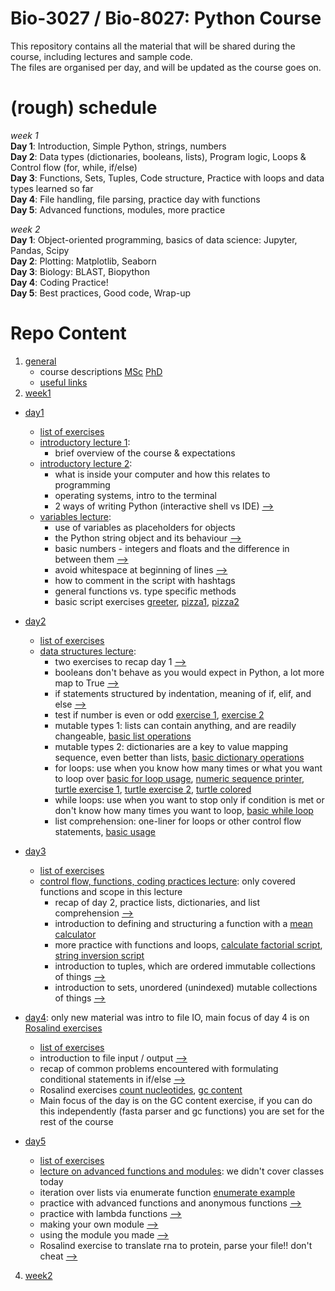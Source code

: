 Bio-3027 / Bio-8027: Python Course
==================================

This repository contains all the material that will be shared during the course, including lectures and sample code.  
The files are organised per day, and will be updated as the course goes on.

(rough) schedule
================
_week 1_  
**Day 1**: Introduction, Simple Python, strings, numbers  
**Day 2**: Data types (dictionaries, booleans, lists), Program logic, Loops & Control flow (for, while, if/else)  
**Day 3**: Functions, Sets, Tuples, Code structure, Practice with loops and data types learned so far  
**Day 4**: File handling, file parsing, practice day with functions   
**Day 5**: Advanced functions, modules, more practice  

_week 2_  
**Day 1**: Object-oriented programming, basics of data science: Jupyter, Pandas, Scipy  
**Day 2**: Plotting: Matplotlib, Seaborn  
**Day 3**: Biology: BLAST, Biopython  
**Day 4**: Coding Practice!  
**Day 5**: Best practices, Good code, Wrap-up  

Repo Content
============

1. [general](general) 
    * course descriptions [MSc](general/python_course_msc.pdf) [PhD](general/python_course_phd.pdf)
    * [useful links](online_resource_links.pdf)
2. [week1](week1)
  * [day1](day1)
    * [list of exercises](week1/day1/exercise_outline_wk1_day1.pdf)
    * [introductory lecture 1](week1/day1/0_introduction.pdf): 
      * brief overview of the course & expectations
    * [introductory lecture 2](week1/day1/1_1_basics.pdf):
      * what is inside your computer and how this relates to programming
      * operating systems, intro to the terminal
      * 2 ways of writing Python (interactive shell vs IDE) [-->](week1/day1/script.py)
     * [variables lecture](week1/day1/1_2_variables.pdf):
        * use of variables as placeholders for objects
        * the Python string object and its behaviour [-->](week1/day1/string_operations.py)
        * basic numbers - integers and floats and the difference in between them [-->](week1/day1/number_operations.py)
        * avoid whitespace at beginning of lines [-->](week1/day1/bad_whitespace.py)
        * how to comment in the script with hashtags
        * general functions vs. type specific methods
        * basic script exercises [greeter](week1/day1/greeter.py), [pizza1](week1/day1/pizza_calculation.py), [pizza2](week1/day1/get_pizza_volume.py)
     
   * [day2](day2)
      * [list of exercises](week1/day2/exercise_outline_wk1_day2.pdf)
      * [data structures lecture](week1/day2/2_1_data_structures.pdf):
         * two exercises to recap day 1 [-->](week1/day2/day1_recap.py)
         * booleans don't behave as you would expect in Python, a lot more map to True [-->](week1/day2/boolean_operations.py)
         * if statements structured by indentation, meaning of if, elif, and else [-->](week1/day2/play_with_if_statements.py)
         * test if number is even or odd [exercise 1](week1/day2/test_odd_even.py), [exercise 2](week1/day2/is_number_even_or_odd.py)
         * mutable types 1: lists can contain anything, and are readily changeable, [basic list operations](week1/day2/list_operations.py)
         * mutable types 2: dictionaries are a key to value mapping sequence, even better than lists, [basic dictionary operations](week1/day2/dictionary_operations.py)
         * for loops: use when you know how many times or what you want to loop over [basic for loop usage](week1/day2/mini_for_loop.py), [numeric sequence printer](week1/day2/print_numeric_sequence.py), [turtle exercise 1](week1/day2/Turtle_play.py), [turtle exercise 2](week1/day2/mini_turtle.py), [turtle colored](week1/day2/coloured_turtle.py)
         * while loops: use when you want to stop only if condition is met or don't know how many times you want to loop, [basic while loop](week1/day2/small_while_counter.py)
         * list comprehension: one-liner for loops or other control flow statements, [basic usage](week1/day2/list_comp_practice.py)  
         
  * [day3](day3)
      * [list of exercises](week1/day3/exercise_outline_wk1_day3.pdf)
      * [control flow, functions, coding practices lecture](week1/day3/day_3.pdf): only covered functions and scope in this lecture
         * recap of day 2, practice lists, dictionaries, and list comprehension [-->](week1/day3/recap.py)
         * introduction to defining and structuring a function with a [mean calculator](week1/day3/mean_calculator.py)
         * more practice with functions and loops, [calculate factorial script](week1/day3/calculate_factorial.py), [string inversion script](week1/day3/invert_string.py)
         * introduction to tuples, which are ordered immutable collections of things [-->](week1/day3/tuple_operations.py)
         * introduction to sets, unordered (unindexed) mutable collections of things [-->](week1/day3/set_operations.py)

  * [day4](day4): only new material was intro to file IO, main focus of day 4 is on [Rosalind exercises](https://rosalind.info/problems/locations/)
      * [list of exercises](week1/day4/exercise_outline_wk1_day4.pdf)
      * introduction to file input / output [-->](week1/day4/basic_file_io.py)
      * recap of common problems encountered with formulating conditional statements in if/else [-->](week1/day4/conditional_issues.py)
      * Rosalind exercises [count nucleotides](week1/day4/count_nucleotides.py), [gc content](week1/day4/gc_content_rosalind_exercise.py)
      * Main focus of the day is on the GC content exercise, if you can do this independently (fasta parser and gc functions) you are set for the rest of the course

  * [day5](day5)
      * [list of exercises](week1/day5/exercise_outline_wk1_day5.pdf)
      * [lecture on advanced functions and modules](week1/day5/day_5_classes_modules.odp): we didn't cover classes today
      * iteration over lists via enumerate function [enumerate example](week1/day5/enumerate_example.py)
      * practice with advanced functions and anonymous functions [-->](week1/day5/more_functions.py)
      * practice with lambda functions [-->](week1/day5/play_with_lambda.py)
      * making your own module [-->](week1/day5/testmodule.py)
      * using the module you made [-->](week1/day5/explore_modules.py)
      * Rosalind exercise to translate rna to protein, parse your file!! don't cheat [-->](week1/day5/translate_rna_to_protein.py)

4. [week2](week2) 

